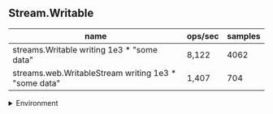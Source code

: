 ## Stream.Writable

|name|ops/sec|samples|
|-|-|-|
|streams.Writable writing 1e3 * "some data"|8,122|4062|
|streams.web.WritableStream writing 1e3 * "some data"|1,407|704|


<details>
<summary>Environment</summary>

* __Machine:__ linux x64 | 4 vCPUs | 7.6GB Mem
* __Run:__ Fri Oct 17 2025 17:10:13 GMT+0000 (Coordinated Universal Time)
* __Node:__ `v20.19.5`
</details>

<!--
{"environment":{"platform":"linux","arch":"x64","cpus":4,"totalMemory":7.59783935546875},"benchmarks":[{"name":"streams.Writable writing 1e3 * \"some data\"","samples":4062,"opsSec":8122.89929840767},{"name":"streams.web.WritableStream writing 1e3 * \"some data\"","samples":704,"opsSec":1407.3718927390144}]}-->
